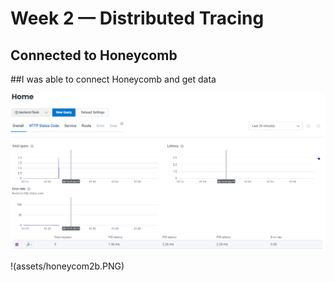 # Week 2 — Distributed Tracing

## Connected to Honeycomb 
##I was able to connect Honeycomb and get data

![Connected to the honeycomb](assets/honeycomb.PNG)

!(assets/honeycom2b.PNG)
